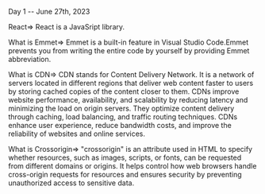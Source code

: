 Day 1
-- June 27th, 2023

React=> React is a JavaSript library.

What is Emmet=> Emmet is a built-in feature in Visual Studio Code.Emmet prevents you from writing the entire 
code by yourself by providing Emmet abbreviation.

What is CDN=> CDN stands for Content Delivery Network. It is a network of servers located in different regions 
that deliver web content faster to users by storing cached copies of the content closer to them. CDNs improve 
website performance, availability, and scalability by reducing latency and minimizing the load on origin 
servers. They optimize content delivery through caching, load balancing, and traffic routing techniques. CDNs 
enhance user experience, reduce bandwidth costs, and improve the reliability of websites and online services.

What is Crossorigin=> "crossorigin" is an attribute used in HTML to specify whether resources, such as 
images, scripts, or fonts, can be requested from different domains or origins. It helps control how web 
browsers handle cross-origin requests for resources and ensures security by preventing unauthorized access to 
sensitive data.